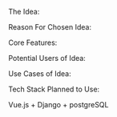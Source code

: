 The Idea:



Reason For Chosen Idea:



Core Features:



Potential Users of Idea:



Use Cases of Idea:



Tech Stack Planned to Use:

Vue.js + Django + postgreSQL



















